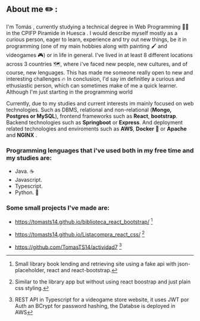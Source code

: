 ## About me ✏️ :
I'm Tomás	, currently studying a technical degree in Web Programming :technologist: in the CPIFP Piramide in Huesca . I would describe myself mostly as a curious person, eager to learn, experience and try out new things, be it in programming (one of my main hobbies along with painting 🖌️ and videogames 🎮) or in life in general.
I've lived in at least 8 different locations across 3 countries 🗺️, where i've faced new people, new cultures, and of course, new lenguages. This has made me someone really open to new and interesting challenges :fire:
In conclusion, I'd say im definitley a curious and ethusiastic person, which can sometimes make of me a quick learner. Although I'm just starting in the programming world

Currently, due to my studies and current interests im mainly focused on web technologies. Such as DBMS, relational and non-relational (**Mongo, Postgres or MySQL**),
frontend frameworks such as **React**, **bootstrap**. Backend technologies such as **Springboot** or **Express**. And deployment related technologies and enviroments such as **AWS**, **Docker** 🐳 or **Apache** and **NGINX** .

### Programming lenguages that i've used both in my free time and my studies are:
- Java. ☕
- Javascript. 
- Typescript.
- Python. 🐍

### Some small projects I've made are:
- https://tomasts14.github.io/biblioteca_react_bootstrap/  [^1]
[^1]:Small library book lending and retrieving site using a fake api with json-placeholder, react and react-bootstrap.

- https://tomasts14.github.io/Listacompra_react_css/ [^2]
[^2]: Similar to the library app but without using react boostrap and just plain css styling.

- https://github.com/TomasTS14/actividad7 [^3]
[^3]: REST API in Typescript for a videogame store website, it uses JWT por Auth an BCrypt for password hashing, the Databse is deployed in AWS




